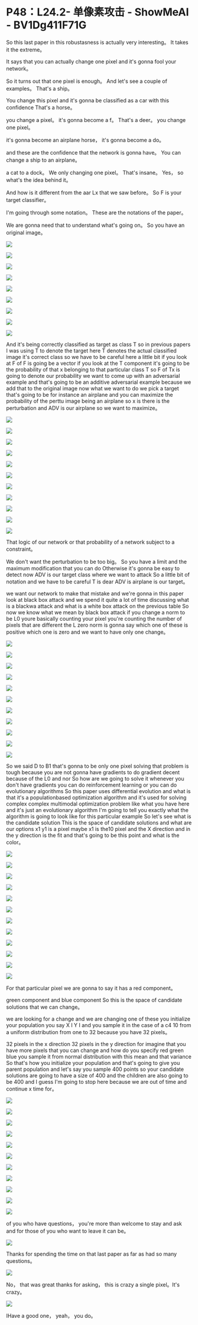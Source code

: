 # P48：L24.2- 单像素攻击 - ShowMeAI - BV1Dg411F71G

So this last paper in this robustasness is actually very interesting。 It takes it the extreme。

 It says that you can actually change one pixel and it's gonna fool your network。

 So it turns out that one pixel is enough。 And let's see a couple of examples。 That's a ship。

 You change this pixel and it's gonna be classified as a car with this confidence That's a horse。

 you change a pixel。 it's gonna become a f。 That's a deer。 you change one pixel。

 it's gonna become an airplane horse， it's gonna become a do。

 and these are the confidence that the network is gonna have。 You can change a ship to an airplane。

 a cat to a dock。 We only changing one pixel。 That's insane。 Yes， so what's the idea behind it。

 And how is it different from the aar Lx that we saw before。 So F is your target classifier。

 I'm going through some notation。 These are the notations of the paper。

 We are gonna need that to understand what's going on。 So you have an original image。



![](img/e1317d9358a21d1a350178c32598aa14_1.png)

![](img/e1317d9358a21d1a350178c32598aa14_2.png)

![](img/e1317d9358a21d1a350178c32598aa14_3.png)

![](img/e1317d9358a21d1a350178c32598aa14_4.png)

![](img/e1317d9358a21d1a350178c32598aa14_5.png)

![](img/e1317d9358a21d1a350178c32598aa14_6.png)

![](img/e1317d9358a21d1a350178c32598aa14_7.png)

![](img/e1317d9358a21d1a350178c32598aa14_8.png)

![](img/e1317d9358a21d1a350178c32598aa14_9.png)

And it's being correctly classified as target as class T so in previous papers I was using T to denote the target here T denotes the actual classified image it's correct class so we have to be careful here a little bit if you look at F of F is going be a vector if you look at the T component it's going to be the probability of that x belonging to that particular class T so F of Tx is going to denote our probability we want to come up with an adversarial example and that's going to be an additive adversarial example because we add that to the original image now what we want to do we pick a target that's going to be for instance an airplane and you can maximize the probability of the perttu image being an airplane so x is there is the perturbation and ADV is our airplane so we want to maximize。



![](img/e1317d9358a21d1a350178c32598aa14_11.png)

![](img/e1317d9358a21d1a350178c32598aa14_12.png)

![](img/e1317d9358a21d1a350178c32598aa14_13.png)

![](img/e1317d9358a21d1a350178c32598aa14_14.png)

![](img/e1317d9358a21d1a350178c32598aa14_15.png)

![](img/e1317d9358a21d1a350178c32598aa14_16.png)

![](img/e1317d9358a21d1a350178c32598aa14_17.png)

![](img/e1317d9358a21d1a350178c32598aa14_18.png)

![](img/e1317d9358a21d1a350178c32598aa14_19.png)

![](img/e1317d9358a21d1a350178c32598aa14_20.png)

![](img/e1317d9358a21d1a350178c32598aa14_21.png)

That logic of our network or that probability of a network subject to a constraint。

 We don't want the perturbation to be too big。 So you have a limit and the maximum modification that you can do Otherwise it's gonna be easy to detect now ADV is our target class where we want to attack So a little bit of notation and we have to be careful T is dear ADV is airplane is our target。

 we want our network to make that mistake and we're gonna in this paper look at black box attack and we spend it quite a lot of time discussing what is a blackwa attack and what is a white box attack on the previous table So now we know what we mean by black box attack if you change a norm to be L0 youre basically counting your pixel you're counting the number of pixels that are different the L zero norm is gonna say which one of these is positive which one is zero and we want to have only one change。



![](img/e1317d9358a21d1a350178c32598aa14_23.png)

![](img/e1317d9358a21d1a350178c32598aa14_24.png)

![](img/e1317d9358a21d1a350178c32598aa14_25.png)

![](img/e1317d9358a21d1a350178c32598aa14_26.png)

![](img/e1317d9358a21d1a350178c32598aa14_27.png)

![](img/e1317d9358a21d1a350178c32598aa14_28.png)

![](img/e1317d9358a21d1a350178c32598aa14_29.png)

![](img/e1317d9358a21d1a350178c32598aa14_30.png)

![](img/e1317d9358a21d1a350178c32598aa14_31.png)

![](img/e1317d9358a21d1a350178c32598aa14_32.png)

![](img/e1317d9358a21d1a350178c32598aa14_33.png)

So we said D to B1 that's gonna to be only one pixel solving that problem is tough because you are not gonna have gradients to do gradient decent because of the L0 and nor So how are we going to solve it whenever you don't have gradients you can do reinforcement learning or you can do evolutionary algorithms So this paper uses differential evolution and what is that it's a populationbased optimization algorithm and it's used for solving complex complex multimodal optimization problem like what you have here and it's just an evolutionary algorithm I'm going to tell you exactly what the algorithm is going to look like for this particular example So let's see what is the candidate solution This is the space of candidate solutions and what are our options x1 y1 is a pixel maybe x1 is the10 pixel and the X direction and in the y direction is the fit and that's going to be this point and what is the color。



![](img/e1317d9358a21d1a350178c32598aa14_35.png)

![](img/e1317d9358a21d1a350178c32598aa14_36.png)

![](img/e1317d9358a21d1a350178c32598aa14_37.png)

![](img/e1317d9358a21d1a350178c32598aa14_38.png)

![](img/e1317d9358a21d1a350178c32598aa14_39.png)

![](img/e1317d9358a21d1a350178c32598aa14_40.png)

![](img/e1317d9358a21d1a350178c32598aa14_41.png)

![](img/e1317d9358a21d1a350178c32598aa14_42.png)

![](img/e1317d9358a21d1a350178c32598aa14_43.png)

![](img/e1317d9358a21d1a350178c32598aa14_44.png)

![](img/e1317d9358a21d1a350178c32598aa14_45.png)

![](img/e1317d9358a21d1a350178c32598aa14_46.png)

For that particular pixel we are gonna to say it has a red component。

 green component and blue component So this is the space of candidate solutions that we can change。

 we are looking for a change and we are changing one of these you initialize your population you say X I Y I and you sample it in the case of a c4 10 from a uniform distribution from one to 32 because you have 32 pixels。

 32 pixels in the x direction 32 pixels in the y direction for imagine that you have more pixels that you can change and how do you specify red green blue you sample it from normal distribution with this mean and that variance So that's how you initialize your population and that's going to give you parent population and let's say you sample 400 points so your candidate solutions are going to have a size of 400 and the children are also going to be 400 and I guess I'm going to stop here because we are out of time and continue x time for。



![](img/e1317d9358a21d1a350178c32598aa14_48.png)

![](img/e1317d9358a21d1a350178c32598aa14_49.png)

![](img/e1317d9358a21d1a350178c32598aa14_50.png)

![](img/e1317d9358a21d1a350178c32598aa14_51.png)

![](img/e1317d9358a21d1a350178c32598aa14_52.png)

![](img/e1317d9358a21d1a350178c32598aa14_53.png)

![](img/e1317d9358a21d1a350178c32598aa14_54.png)

![](img/e1317d9358a21d1a350178c32598aa14_55.png)

![](img/e1317d9358a21d1a350178c32598aa14_56.png)

![](img/e1317d9358a21d1a350178c32598aa14_57.png)

![](img/e1317d9358a21d1a350178c32598aa14_58.png)

of you who have questions， you're more than welcome to stay and ask and for those of you who want to leave it can be。



![](img/e1317d9358a21d1a350178c32598aa14_60.png)

Thanks for spending the time on that last paper as far as had so many questions。



![](img/e1317d9358a21d1a350178c32598aa14_62.png)

No， that was great thanks for asking， this is crazy a single pixel。It's crazy。



![](img/e1317d9358a21d1a350178c32598aa14_64.png)

IHave a good one， yeah， you do。